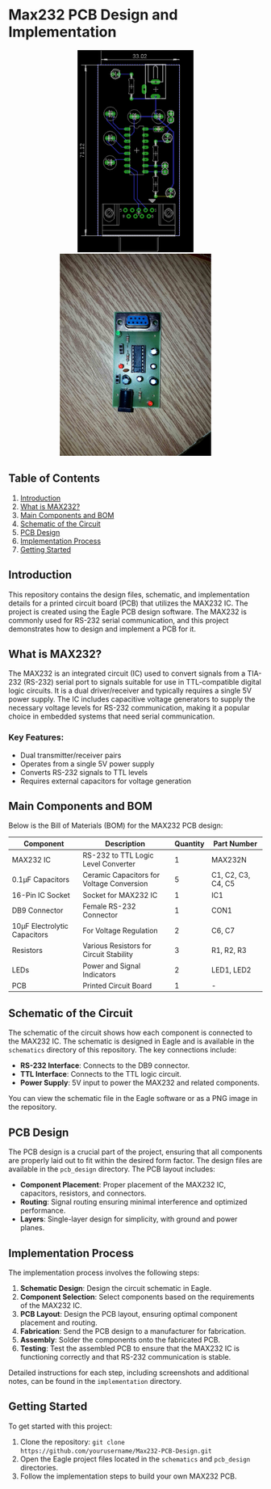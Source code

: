 # Max232 PCB Design and Implementation

<p align="center">
  <img src="./pcb_design/max232 board.png" alt="Schematic" height="400"/>
  <img src="./implementation/4.jpg" alt="PCB Design" height="400"/>
</p>

## Table of Contents
1. [Introduction](#introduction)
2. [What is MAX232?](#what-is-max232)
3. [Main Components and BOM](#main-components-and-bom)
4. [Schematic of the Circuit](#schematic-of-the-circuit)
5. [PCB Design](#pcb-design)
6. [Implementation Process](#implementation-process)
7. [Getting Started](#getting-started)

## Introduction
This repository contains the design files, schematic, and implementation details for a printed circuit board (PCB) that utilizes the MAX232 IC. The project is created using the Eagle PCB design software. The MAX232 is commonly used for RS-232 serial communication, and this project demonstrates how to design and implement a PCB for it.

## What is MAX232?
The MAX232 is an integrated circuit (IC) used to convert signals from a TIA-232 (RS-232) serial port to signals suitable for use in TTL-compatible digital logic circuits. It is a dual driver/receiver and typically requires a single 5V power supply. The IC includes capacitive voltage generators to supply the necessary voltage levels for RS-232 communication, making it a popular choice in embedded systems that need serial communication.

### Key Features:
- Dual transmitter/receiver pairs
- Operates from a single 5V power supply
- Converts RS-232 signals to TTL levels
- Requires external capacitors for voltage generation

## Main Components and BOM
Below is the Bill of Materials (BOM) for the MAX232 PCB design:

| **Component**        | **Description**                          | **Quantity** | **Part Number**  |
|----------------------|------------------------------------------|--------------|------------------|
| MAX232 IC            | RS-232 to TTL Logic Level Converter      | 1            | MAX232N          |
| 0.1µF Capacitors     | Ceramic Capacitors for Voltage Conversion | 5            | C1, C2, C3, C4, C5 |
| 16-Pin IC Socket     | Socket for MAX232 IC                     | 1            | IC1              |
| DB9 Connector        | Female RS-232 Connector                  | 1            | CON1             |
| 10µF Electrolytic Capacitors | For Voltage Regulation            | 2            | C6, C7           |
| Resistors            | Various Resistors for Circuit Stability  | 3            | R1, R2, R3       |
| LEDs                 | Power and Signal Indicators              | 2            | LED1, LED2       |
| PCB                  | Printed Circuit Board                    | 1            | -                |

## Schematic of the Circuit
The schematic of the circuit shows how each component is connected to the MAX232 IC. The schematic is designed in Eagle and is available in the `schematics` directory of this repository. The key connections include:

- **RS-232 Interface**: Connects to the DB9 connector.
- **TTL Interface**: Connects to the TTL logic circuit.
- **Power Supply**: 5V input to power the MAX232 and related components.
  
You can view the schematic file in the Eagle software or as a PNG image in the repository.

## PCB Design
The PCB design is a crucial part of the project, ensuring that all components are properly laid out to fit within the desired form factor. The design files are available in the `pcb_design` directory. The PCB layout includes:

- **Component Placement**: Proper placement of the MAX232 IC, capacitors, resistors, and connectors.
- **Routing**: Signal routing ensuring minimal interference and optimized performance.
- **Layers**: Single-layer design for simplicity, with ground and power planes.

## Implementation Process
The implementation process involves the following steps:

1. **Schematic Design**: Design the circuit schematic in Eagle.
2. **Component Selection**: Select components based on the requirements of the MAX232 IC.
3. **PCB Layout**: Design the PCB layout, ensuring optimal component placement and routing.
4. **Fabrication**: Send the PCB design to a manufacturer for fabrication.
5. **Assembly**: Solder the components onto the fabricated PCB.
6. **Testing**: Test the assembled PCB to ensure that the MAX232 IC is functioning correctly and that RS-232 communication is stable.

Detailed instructions for each step, including screenshots and additional notes, can be found in the `implementation` directory.

## Getting Started
To get started with this project:

1. Clone the repository: `git clone https://github.com/yourusername/Max232-PCB-Design.git`
2. Open the Eagle project files located in the `schematics` and `pcb_design` directories.
3. Follow the implementation steps to build your own MAX232 PCB.

